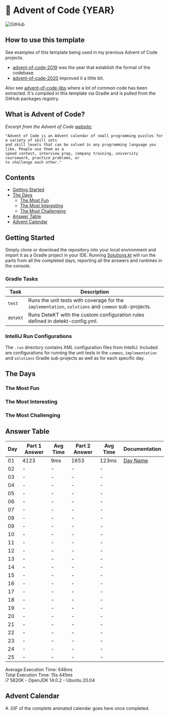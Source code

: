 # :christmas_tree: Advent of Code {YEAR}

![GitHub](https://img.shields.io/badge/stars-00%2F50-yellow)

## How to use this template
See examples of this template being used in my previous Advent of Code projects.
* [advent-of-code-2019](https://github.com/TomPlum/advent-of-code-2019) was the year that establish the format of the codebase.
* [advent-of-code-2020](https://github.com/TomPlum/advent-of-code-2019) improved it a little bit.

Also see [advent-of-code-libs](https://github.com/TomPlum/advent-of-code-libs) where a lot of common code has been extracted. It's compiled in this template
via Gradle and is pulled from the GitHub packages registry.

## What is Advent of Code?

_Excerpt from the Advent of Code [website](https://adventofcode.com/2020/about);_

    "Advent of Code is an Advent calendar of small programming puzzles for a variety of skill sets
    and skill levels that can be solved in any programming language you like. People use them as a
    speed contest, interview prep, company training, university coursework, practice problems, or
    to challenge each other."

## Contents
* [Getting Started](#getting-started)
* [The Days](#the-days)
    * [The Most Fun](#the-most-fun)
    * [The Most Interesting](#the-most-interesting)
    * [The Most Challenging](#the-most-challenging)
* [Answer Table](#answer-table)
* [Advent Calendar](#advent-calendar)

## Getting Started
Simply clone or download the repository into your local environment and import it as a Gradle project in your IDE.
Running [Solutions.kt](https://git.io/JII6v) will run the parts from all the completed days, reporting all the
answers and runtimes in the console.

### Gradle Tasks
| Task      | Description                                                                                        |
|-----------|----------------------------------------------------------------------------------------------------|
| `test`    | Runs the unit tests with coverage for the `implementation`, `solutions` and `common` sub-projects. |
| `detekt`  | Runs DeteKT with the custom configuration rules defined in detekt-config.yml.                      |

### IntelliJ Run Configurations
The `.run` directory contains XML configuration files from IntelliJ. Included are configurations for running the unit
tests in the `common`, `implementation` and `solutions` Gradle sub-projects as well as for each specific day.

## The Days

### The Most Fun
### The Most Interesting
### The Most Challenging

## Answer Table

| Day | Part 1 Answer | Avg Time | Part 2 Answer | Avg Time | Documentation             |
|-----|---------------|----------|---------------|----------|---------------------------|
| 01  | 4123          | 9ms      | 1653          | 123ms    | [Day Name](docs/DAY01.MD) |
| 02  | -             | -        | -             | -        | [](docs/DAY02.MD)         |
| 03  | -             | -        | -             | -        | [](docs/DAY03.MD)         |
| 04  | -             | -        | -             | -        | [](docs/DAY04.MD)         |
| 05  | -             | -        | -             | -        | [](docs/DAY05.MD)         |
| 06  | -             | -        | -             | -        | [](docs/DAY06.MD)         |
| 07  | -             | -        | -             | -        | [](docs/DAY07.MD)         |
| 08  | -             | -        | -             | -        | [](docs/DAY08.MD)         |
| 09  | -             | -        | -             | -        | [](docs/DAY09.MD)         |
| 10  | -             | -        | -             | -        | [](docs/DAY10.MD)         |
| 11  | -             | -        | -             | -        | [](docs/DAY11.MD)         |
| 12  | -             | -        | -             | -        | [](docs/DAY12.MD)         |
| 13  | -             | -        | -             | -        | [](docs/DAY13.MD)         |
| 14  | -             | -        | -             | -        | [](docs/DAY14.MD)         |
| 15  | -             | -        | -             | -        | [](docs/DAY15.MD)         |
| 16  | -             | -        | -             | -        | [](docs/DAY16.MD)         |
| 17  | -             | -        | -             | -        | [](docs/DAY17.MD)         |
| 18  | -             | -        | -             | -        | [](docs/DAY18.MD)         |
| 19  | -             | -        | -             | -        | [](docs/DAY19.MD)         |
| 20  | -             | -        | -             | -        | [](docs/DAY20.MD)         |
| 21  | -             | -        | -             | -        | [](docs/DAY21.MD)         |
| 22  | -             | -        | -             | -        | [](docs/DAY22.MD)         |
| 23  | -             | -        | -             | -        | [](docs/DAY23.MD)         |
| 24  | -             | -        | -             | -        | [](docs/DAY24.MD)         |
| 25  | -             | -        | -             | -        | [](docs/DAY25.MD)         |

Average Execution Time: 646ms \
Total Execution Time: 15s 441ms \
i7 5820K - OpenJDK 14.0.2 - Ubuntu 20.04

## Advent Calendar
A .GIF of the complete animated calendar goes here once completed.